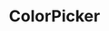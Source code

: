 ---
title: ColorPicker
description: All updates and information about ColorPicker, a simple and modern color-picking tool made for developers.
image: colorpicker.png

# Badge style
style:
    background: "#59adff"
    color: "#fff"
---